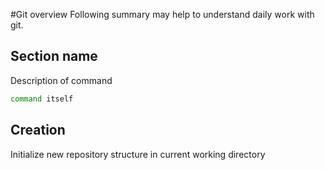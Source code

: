 #Git overview
Following summary may help to understand daily work with git.

## Section name
Description of command
```sh
command itself
```

## Creation

Initialize new repository structure in current working directory
```sh

```
